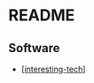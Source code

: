 # README

## Software

- [[interesting-tech]]

[//begin]: # "Autogenerated link references for markdown compatibility"
[inbox]: inbox "Inbox"
[foam-tips]: foam-tips "Foam tips"
[todo]: todo "Todo"
[interesting-tech]: interesting-tech "Interesting Tech"
[//end]: # "Autogenerated link references"